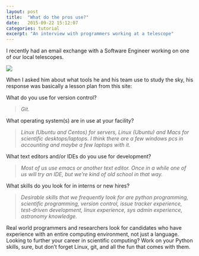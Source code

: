 ```yaml
---
layout: post
title:  "What do the pros use?"
date:   2015-09-22 15:12:07
categories: tutorial
excerpt: "An interview with programmers working at a telescope"
---
```


I recently had an email exchange with a Software Engineer working on one of our local telescopes.

![](https://upload.wikimedia.org/wikipedia/commons/thumb/7/71/The_Keck_Subaru_and_Infrared_obervatories.JPG/1024px-The_Keck_Subaru_and_Infrared_obervatories.JPG)

When I asked him about what tools he and his team use to study the sky, his response was basically a lesson plan from this site:

What do you use for version control?

> *Git.*

What operating system(s) are in use at your facility?

> *Linux (Ubuntu and Centos) for servers, Linux (Ubuntu) and Macs for scientific desktops/laptops. I think there are a few windows pcs in accounting and maybe a few laptops with it.*

What text editors and/or IDEs do you use for development?

> *Most of us use emacs or another text editor. Once in a while one of us will try an IDE, but we’re kind of old school in that way.*

What skills do you look for in interns or new hires?

> *Desirable skills that we frequently look for are python programming, scientific programming, version control, issue tracker experience, test-driven development, linux experience, sys admin experience, astronomy knowledge.*

Real world programmers and researchers look for candidates who have experience with an entire computing environment, not just a language. Looking to further your career in scientific computing? Work on your Python skills, sure, but don’t forget Linux, git, and all the fun that comes with them.
